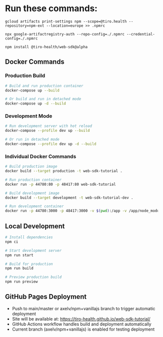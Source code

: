 # Run these commands:

`gcloud artifacts print-settings npm --scope=@tiro.health --repository=npm-ext --location=europe >> .npmrc`

`npx google-artifactregistry-auth --repo-config=./.npmrc --credential-config=./.npmrc`

`npm install @tiro-health/web-sdk@alpha`

## Docker Commands

### Production Build
```bash
# Build and run production container
docker-compose up --build

# Or build and run in detached mode
docker-compose up -d --build
```

### Development Mode
```bash
# Run development server with hot reload
docker-compose --profile dev up --build

# Or run in detached mode
docker-compose --profile dev up -d --build
```

### Individual Docker Commands
```bash
# Build production image
docker build --target production -t web-sdk-tutorial .

# Run production container
docker run -p 44780:80 -p 48417:80 web-sdk-tutorial

# Build development image
docker build --target development -t web-sdk-tutorial-dev .

# Run development container
docker run -p 44780:3000 -p 48417:3000 -v $(pwd):/app -v /app/node_modules web-sdk-tutorial-dev
```

## Local Development
```bash
# Install dependencies
npm ci

# Start development server
npm run start

# Build for production
npm run build

# Preview production build
npm run preview
```

## GitHub Pages Deployment
- Push to main/master or axelv/npm+vanillajs branch to trigger automatic deployment
- Site will be available at: https://tiro-health.github.io/web-sdk-tutorial/
- GitHub Actions workflow handles build and deployment automatically
- Current branch (axelv/npm+vanillajs) is enabled for testing deployment